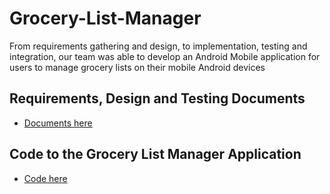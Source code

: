 # Grocery-List-Manager
From requirements gathering and design, to implementation, testing and integration, our team was able to develop an Android Mobile application for users to manage grocery lists on their mobile Android devices

## Requirements, Design and Testing Documents
<ul>  
  <li>
    <a href="https://github.com/danielbrod01/Grocery-List-Manager/tree/main/Docs">Documents here</a>
  </li>
</ul>

## Code to the Grocery List Manager Application
<ul>  
  <li>
    <a href="https://github.com/danielbrod01/Grocery-List-Manager/tree/main/GLM">Code here</a>
  </li>
</ul>


